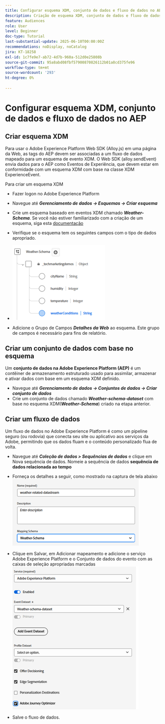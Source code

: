 ```yaml
---
title: Configurar esquema XDM, conjunto de dados e fluxo de dados no AEP
description: Criação de esquema XDM, conjunto de dados e fluxo de dados
feature: Audiences
role: User
level: Beginner
doc-type: Tutorial
last-substantial-update: 2025-06-10T00:00:00Z
recommendations: noDisplay, noCatalog
jira: KT-18258
exl-id: 1c7fe9e7-ab72-4d7b-960a-512d0e25808b
source-git-commit: 95a8abd08fbf57900870826112b01a8cd375fe96
workflow-type: tm+mt
source-wordcount: '293'
ht-degree: 0%

---
```


# Configurar esquema XDM, conjunto de dados e fluxo de dados no AEP

## Criar esquema XDM

Para usar o Adobe Experience Platform Web SDK (Alloy.js) em uma página da Web, as tags do AEP devem ser associadas a um fluxo de dados mapeado para um esquema de evento XDM. O Web SDK (alloy.sendEvent) envia dados para o AEP como Eventos de Experiência, que devem estar em conformidade com um esquema XDM com base na classe XDM ExperienceEvent.

Para criar um esquema XDM

- Fazer logon no Adobe Experience Platform
- Navegue até _&#x200B;**Gerenciamento de dados -> Esquemas -> Criar esquema**&#x200B;_

- Crie um esquema baseado em eventos XDM chamado **_Weather-Schema_**. Se você não estiver familiarizado com a criação de um esquema, siga esta [documentação](https://experienceleague.adobe.com/pt-br/docs/experience-platform/xdm/tutorials/create-schema-ui)


- Verifique se o esquema tem os seguintes campos com o tipo de dados apropriado.

- ![weather-schema](assets/weather-schema.png)

- Adicione o Grupo de Campos _&#x200B;**Detalhes da Web**&#x200B;_ ao esquema. Este grupo de campos é necessário para fins de relatório.

## Criar um conjunto de dados com base no esquema

Um **conjunto de dados na Adobe Experience Platform (AEP)** é um contêiner de armazenamento estruturado usado para assimilar, armazenar e ativar dados com base em um esquema XDM definido.

- Navegue até _&#x200B;**Gerenciamento de dados -> Conjuntos de dados -> Criar conjunto de dados**&#x200B;_
- Crie um conjunto de dados chamado **_Weather-schema-dataset_** com base no esquema XDM(_&#x200B;**Weather-Schema**&#x200B;_) criado na etapa anterior.


## Criar um fluxo de dados

Um fluxo de dados no Adobe Experience Platform é como um pipeline seguro (ou rodovia) que conecta seu site ou aplicativo aos serviços da Adobe, permitindo que os dados fluam e o conteúdo personalizado flua de volta.

- Navegue até _&#x200B;**Coleção de dados > Sequências de dados**&#x200B;_ e clique em Nova sequência de dados. Nomeie a sequência de dados **sequência de dados relacionada ao tempo**


- Forneça os detalhes a seguir, como mostrado na captura de tela abaixo
  ![sequência de dados](assets/datastream.png)
- Clique em Salvar, em Adicionar mapeamento e adicione o serviço Adobe Experience Platform e o Conjunto de dados do evento com as caixas de seleção apropriadas marcadas
  ![datastream-mapping](assets/datastream-service.png)

- Salve o fluxo de dados.
